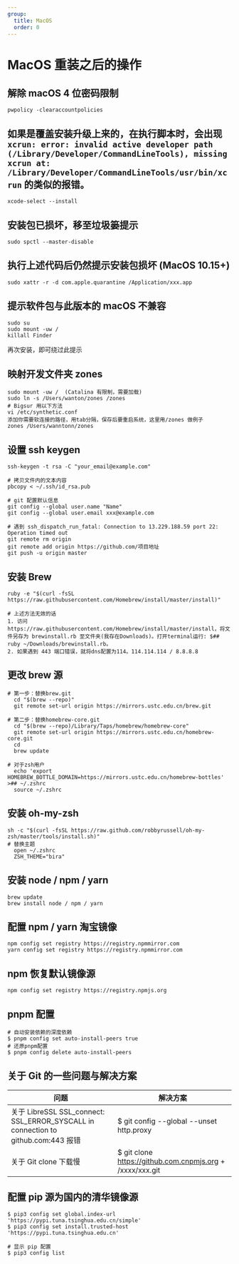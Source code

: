 ```yaml
---
group:
  title: MacOS
  order: 0
---
```


# MacOS 重装之后的操作

## 解除 macOS 4 位密码限制

```shell
pwpolicy -clearaccountpolicies
```

## 如果是覆盖安装升级上来的，在执行脚本时，会出现 `xcrun: error: invalid active developer path (/Library/Developer/CommandLineTools), missing xcrun at: /Library/Developer/CommandLineTools/usr/bin/xcrun` 的类似的报错。

```shell
xcode-select --install
```

## 安装包已损坏，移至垃圾篓提示

```shell
sudo spctl --master-disable
```

## 执行上述代码后仍然提示安装包损坏 (MacOS 10.15+)

```shell
sudo xattr -r -d com.apple.quarantine /Application/xxx.app
```

## 提示软件包与此版本的 macOS 不兼容

```shell
sudo su
sudo mount -uw /
killall Finder
```

再次安装，即可绕过此提示

## 映射开发文件夹 zones

```shell
sudo mount -uw /  (Catalina 有限制，需要加载)
sudo ln -s /Users/wanton/zones /zones
# Bigsur 用以下方法
vi /etc/synthetic.conf
添加你需要软连接的路径，用tab分隔，保存后要重启系统，这里用/zones 做例子
zones /Users/wanntonn/zones
```

## 设置 ssh keygen

```shell
ssh-keygen -t rsa -C "your_email@example.com"

# 拷贝文件内的文本内容
pbcopy < ~/.ssh/id_rsa.pub

# git 配置默认信息
git config --global user.name "Name"
git config --global user.email xxx@example.com

# 遇到 ssh_dispatch_run_fatal: Connection to 13.229.188.59 port 22: Operation timed out
git remote rm origin
git remote add origin https://github.com/项目地址
git push -u origin master
```

## 安装 Brew

```shell
ruby -e "$(curl -fsSL https://raw.githubusercontent.com/Homebrew/install/master/install)"

# 上述方法无效的话
1. 访问https://raw.githubusercontent.com/Homebrew/install/master/install，将文件另存为 brewinstall.rb 至文件夹(我存在Downloads)。打开terminal运行: $## ruby ~/Downloads/brewinstall.rb。
2. 如果遇到 443 端口错误，就将dns配置为114。114.114.114 / 8.8.8.8
```

## 更改 brew 源

```shell
# 第一步：替换brew.git
  cd "$(brew --repo)"
  git remote set-url origin https://mirrors.ustc.edu.cn/brew.git

# 第二步：替换homebrew-core.git
  cd "$(brew --repo)/Library/Taps/homebrew/homebrew-core"
  git remote set-url origin https://mirrors.ustc.edu.cn/homebrew-core.git
  cd
  brew update

# 对于zsh用户
  echo 'export HOMEBREW_BOTTLE_DOMAIN=https://mirrors.ustc.edu.cn/homebrew-bottles' >## ~/.zshrc
  source ~/.zshrc
```

## 安装 oh-my-zsh

```shell
sh -c "$(curl -fsSL https://raw.github.com/robbyrussell/oh-my-zsh/master/tools/install.sh)"
# 替换主题
  open ~/.zshrc
  ZSH_THEME="bira"
```

## 安装 node / npm / yarn

```shell
brew update
brew install node / npm / yarn
```

## 配置 npm / yarn 淘宝镜像

```shell
npm config set registry https://registry.npmmirror.com
yarn config set registry https://registry.npmmirror.com
```

## npm 恢复默认镜像源

```shell
npm config set registry https://registry.npmjs.org
```

## pnpm 配置

```shell
# 自动安装依赖的深度依赖
$ pnpm config set auto-install-peers true
# 还原pnpm配置
$ pnpm config delete auto-install-peers
```

## 关于 Git 的一些问题与解决方案

| 问题                                                                              | 解决方案                                                  |
| --------------------------------------------------------------------------------- | --------------------------------------------------------- |
| 关于 LibreSSL SSL_connect: SSL_ERROR_SYSCALL in connection to github.com:443 报错 | $ git config --global --unset http.proxy                  |
| 关于 Git clone 下载慢                                                             | $ git clone https://github.com.cnpmjs.org + /xxxx/xxx.git |

## 配置 pip 源为国内的清华镜像源
```shell
$ pip3 config set global.index-url 'https://pypi.tuna.tsinghua.edu.cn/simple'
$ pip3 config set install.trusted-host 'https://pypi.tuna.tsinghua.edu.cn'

# 显示 pip 配置
$ pip3 config list
```

